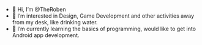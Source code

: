 - 👋 Hi, I’m @TheRoben
- 👀 I’m interested in Design, Game Development and other activities away from my desk, like drinking water.
- 🌱 I’m currently learning the basics of programming, would like to get into Android app development.

<!---
TheRoben/TheRoben is a ✨ special ✨ repository because its `README.md` (this file) appears on your GitHub profile.
You can click the Preview link to take a look at your changes.
--->

